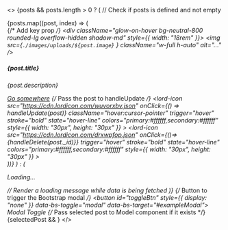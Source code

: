   <>
            {posts && posts.length > 0 ? ( // Check if posts is defined and not empty
                <div className="cards flex flex-row flex-wrap px-28 gap-16 ">
                    {posts.map((post, index) => (
                        <div className="Card flex  py-10 " key={index}> {/* Add key prop */}
                            <div className="glow-on-hover bg-neutral-800 rounded-lg overflow-hidden shadow-md" style={{ width: "18rem" }}>
                                <img src={`./images/uploads/${post.image}` } className="w-full h-auto" alt="..." />
                                <div className="p-4 porfilecard text-white">
                                    <h5 className="text-lg font-semibold mb-2">
                                        {post.title}
                                    </h5>
                                    <p className="mb-4">
                                        {post.description}  
                                    </p>
                                    <div className="flex gap-6">
                                        <a href="#" className="bg-red-500 hover:bg-red-600 text-white font-bold py-2 px-4 rounded">Go somewhere</a>
                                        {/* Pass the post to handleUpdate */}
                                        <lord-icon
                                            src="https://cdn.lordicon.com/wuvorxbv.json"
                                            onClick={() => handleUpdate(post)}
                                            className="hover:cursor-pointer"
                                            trigger="hover"
                                            stroke="bold"
                                            state="hover-line"
                                            colors="primary:#ffffff,secondary:#ffffff"
                                            style={{ width: "30px", height: "30px" }}
                                        ></lord-icon>
                                        <lord-icon
                                            src="https://cdn.lordicon.com/drxwpfop.json"
                                            onClick={()=>{handleDelete(post._id)}}
                                            trigger="hover"
                                            stroke="bold"
                                            state="hover-line"
                                            colors="primary:#ffffff,secondary:#ffffff"
                                            style={{ width: "30px", height: "30px" }}
                                        ></lord-icon>
                                    </div>
                                </div>
                            </div>
                        </div>
                    ))} 
                </div>
            ) : (
                <p>Loading...</p> // Render a loading message while data is being fetched
            )}
            {/* Button to trigger the Bootstrap modal */}
            <button id="toggleBtn" style={{ display: "none" }} data-bs-toggle="modal" data-bs-target="#exampleModal">
                Modal Toggle
            </button>
            {/* Pass selected post to Model component if it exists */}
            {selectedPost && <Model post={selectedPost} />}
        </>